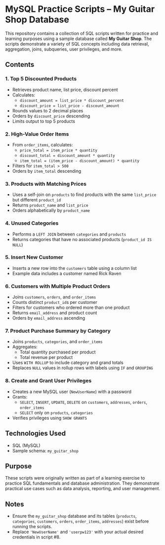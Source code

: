 # MySQL Practice Scripts – My Guitar Shop Database
This repository contains a collection of SQL scripts written for practice and learning purposes using a sample database called **My Guitar Shop**. The scripts demonstrate a variety of SQL concepts including data retrieval, aggregation, joins, subqueries, user privileges, and more.

## Contents

### 1. Top 5 Discounted Products
- Retrieves product name, list price, discount percent
- Calculates:
  - `discount_amount = list_price * discount_percent`
  - `discount_price = list_price - discount_amount`
- Rounds values to 2 decimal places
- Orders by `discount_price` descending
- Limits output to top 5 products

### 2. High-Value Order Items
- From `order_items`, calculates:
  - `price_total = item_price * quantity`
  - `discount_total = discount_amount * quantity`
  - `item_total = (item_price - discount_amount) * quantity`
- Filters for `item_total > 500`
- Orders by `item_total` descending

### 3. Products with Matching Prices
- Uses a self-join on `products` to find products with the same `list_price` but different `product_id`
- Returns `product_name` and `list_price`
- Orders alphabetically by `product_name`

### 4. Unused Categories
- Performs a `LEFT JOIN` between `categories` and `products`
- Returns categories that have no associated products (`product_id IS NULL`)

### 5. Insert New Customer
- Inserts a new row into the `customers` table using a column list
- Example data includes a customer named Rick Raven

### 6. Customers with Multiple Product Orders
- Joins `customers`, `orders`, and `order_items`
- Counts distinct `product_id`s per customer
- Filters for customers who ordered more than one product
- Returns `email_address` and product count
- Orders by `email_address` ascending

### 7. Product Purchase Summary by Category
- Joins `products`, `categories`, and `order_items`
- Aggregates:
  - Total quantity purchased per product
  - Total revenue per product
- Uses `WITH ROLLUP` to include category and grand totals
- Replaces `NULL` values in rollup rows with labels using `IF` and `GROUPING`

### 8. Create and Grant User Privileges
- Creates a new MySQL user (`NewUserName`) with a password
- Grants:
  - `SELECT`, `INSERT`, `UPDATE`, `DELETE` on `customers`, `addresses`, `orders`, `order_items`
  - `SELECT` only on `products`, `categories`
- Verifies privileges using `SHOW GRANTS`

## Technologies Used
- SQL (MySQL)
- Sample schema: `my_guitar_shop`

## Purpose
These scripts were originally written as part of a learning exercise to practice SQL fundamentals and database administration. They demonstrate practical use cases such as data analysis, reporting, and user management.

## Notes
- Ensure the `my_guitar_shop` database and its tables (`products`, `categories`, `customers`, `orders`, `order_items`, `addresses`) exist before running the scripts.
- Replace `'NewUserName'` and `'userpw123'` with your actual desired credentials in script #8.
